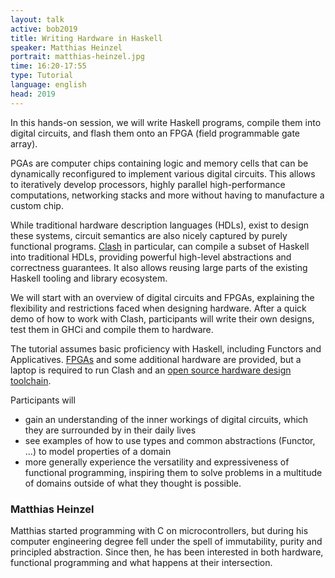 ```yaml
---
layout: talk
active: bob2019
title: Writing Hardware in Haskell
speaker: Matthias Heinzel
portrait: matthias-heinzel.jpg
time: 16:20-17:55
type: Tutorial
language: english
head: 2019
---
```



In this hands-on session, we will write Haskell programs, compile them
into digital circuits, and flash them onto an FPGA (field programmable
gate array).

PGAs are computer chips containing logic and memory cells that can be
dynamically reconfigured to implement various digital circuits. This
allows to iteratively develop processors, highly parallel
high-performance computations, networking stacks and more without
having to manufacture a custom chip.

While traditional hardware description languages (HDLs), exist to
design these systems, circuit semantics are also nicely captured by
purely functional programs. [Clash](https://clash-lang.org/) in particular, can compile a
subset of Haskell into traditional HDLs, providing powerful high-level
abstractions and correctness guarantees. It also allows reusing large
parts of the existing Haskell tooling and library ecosystem.

We will start with an overview of digital circuits and FPGAs,
explaining the flexibility and restrictions faced when designing
hardware.  After a quick demo of how to work with Clash, participants
will write their own designs, test them in GHCi and compile them to
hardware.

The tutorial assumes basic proficiency with Haskell, including
Functors and
Applicatives. [FPGAs](http://www.latticesemi.com/icestick) and some
additional hardware are provided, but a laptop is required to run
Clash and an [open source hardware design
toolchain](http://www.clifford.at/icestorm/).

Participants will
- gain an understanding of the inner workings of digital circuits, which they are surrounded by in their daily lives
- see examples of how to use types and common abstractions (Functor, ...) to model properties of a domain
- more generally experience the versatility and expressiveness of
  functional programming, inspiring them to solve problems in a
  multitude of domains outside of what they thought is possible.
  
### Matthias Heinzel

Matthias started programming with C on microcontrollers, but during
his computer engineering degree fell under the spell of immutability,
purity and principled abstraction.  Since then, he has been interested
in both hardware, functional programming and what happens at their
intersection.
